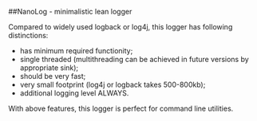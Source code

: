 ##NanoLog - minimalistic lean logger

Compared to widely used logback or log4j, this logger has following distinctions:

- has minimum required functionity;
- single threaded (multithreading can be achieved in future versions by appropriate sink);
- should be very fast;
- very small footprint (log4j or logback takes 500-800kb);
- additional logging level ALWAYS.

With above features, this logger is perfect for command line utilities.
